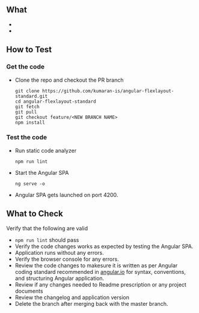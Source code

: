 ## What
*  <WHAT CHANGED GOES HERE... >
*  <WHAT CHANGED GOES HERE... >


## How to Test
### Get the code
* Clone the repo and checkout the PR branch

  ```
  git clone https://github.com/kumaran-is/angular-flexlayout-standard.git
  cd angular-flexlayout-standard
  git fetch
  git pull
  git checkout feature/<NEW BRANCH NAME>
  npm install
  ```
### Test the code
* Run static code analyzer

    ```
    npm run lint
    ```
* Start the Angular SPA

  ```
  ng serve -o
  ```

* Angular SPA gets launched on port 4200.

## What to Check
Verify that the following are valid

*  `npm run lint` should pass 
*  Verify the code changes works as expected by testing the Angular SPA.
*  Application runs without any errors.
*  Verify the browser console for any errors.
* Review the code changes to makesure it is written as per Angular coding standard recommended in [angular.io](https://angular.io/) for syntax, conventions, and structuring Angular application.
* Review if any changes needed to Readme prescription or any project documents
* Review the changelog and application version
* Delete the branch after merging back with the master branch.
